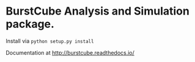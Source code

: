# BurstCube Analysis and Simulation package.

Install via `python setup.py install`

Documentation at http://burstcube.readthedocs.io/